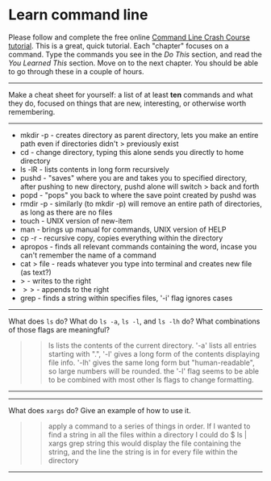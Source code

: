 # Learn command line

Please follow and complete the free online [Command Line Crash Course
tutorial](http://cli.learncodethehardway.org/book/). This is a great,
quick tutorial. Each "chapter" focuses on a command. Type the commands
you see in the _Do This_ section, and read the _You Learned This_
section. Move on to the next chapter. You should be able to go through
these in a couple of hours.


---

Make a cheat sheet for yourself: a list of at least **ten** commands and what they do, focused on things that are new, interesting, or otherwise worth remembering.

> >

---
- mkdir -p - creates directory as parent directory, lets you make an entire path even if directories didn't                     > previously exist
- cd - change directory, typing this alone sends you directly to home directory
- ls -lR - lists contents in long form recursively 
- pushd - "saves" where you are and takes you to specified directory, after pushing to new directory, pushd alone will switch   > back and forth
- popd - "pops" you back to where the save point created by pushd was
- rmdir -p - similarly (to mkdir -p) will remove an entire path of directories, as long as there are no files
- touch - UNIX version of new-item
- man - brings up manual for commands, UNIX version of HELP
- cp -r - recursive copy, copies everything within the directory
- apropos - finds all relevant commands containing the word, incase you can't remember the name of a command
- cat > file - reads whatever you type into terminal and creates new file (as text?)
- $>$ - writes to the right
- $>>$ - appends to the right
- grep - finds a string within specifies files, '-i' flag ignores cases


---

What does `ls` do? What do `ls -a`, `ls -l`, and `ls -lh` do? What combinations of those flags are meaningful?

> > ls lists the contents of the current directory. '-a' lists all entries starting with ".", '-l' gives a long form of the contents displaying file info. '-lh' gives the same long form but "human-readable", so large numbers will be rounded. the '-l' flag seems to be able to be combined with most other ls flags to change formatting.

---


---

What does `xargs` do? Give an example of how to use it.

> > apply a command to a series of things in order. If I wanted to find a string in all the files within a directory I could do 
    $ ls | xargs grep string
this would display the file containing the string, and the line the string is in for every file within the directory

---

